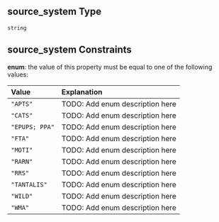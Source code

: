## source\_system Type

`string`

## source\_system Constraints

**enum**: the value of this property must be equal to one of the following values:

| Value          | Explanation                     |
| :------------- | :------------------------------ |
| `"APTS"`       | TODO: Add enum description here |
| `"CATS"`       | TODO: Add enum description here |
| `"EPUPS; PPA"` | TODO: Add enum description here |
| `"FTA"`        | TODO: Add enum description here |
| `"MOTI"`       | TODO: Add enum description here |
| `"RARN"`       | TODO: Add enum description here |
| `"RRS"`        | TODO: Add enum description here |
| `"TANTALIS"`   | TODO: Add enum description here |
| `"WILD"`       | TODO: Add enum description here |
| `"WMA"`        | TODO: Add enum description here |
